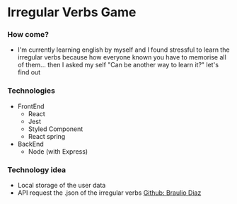 # Irregular Verbs Game

### How come? 
-  I'm currently learning english by myself and I found stressful to learn the irregular verbs because how everyone known you have to memorise all of them... then I asked my self "Can be another way to learn it?" let's find out

### Technologies
  - FrontEnd
    - React
    - Jest
    - Styled Component
    - React spring 
  - BackEnd
    - Node (with Express)

### Technology idea
  - Local storage of the user data
  - API request the .json of the irregular verbs [Github: Braulio Diaz](https://github.com/brauliodiez/irregular-verbs-english-json)